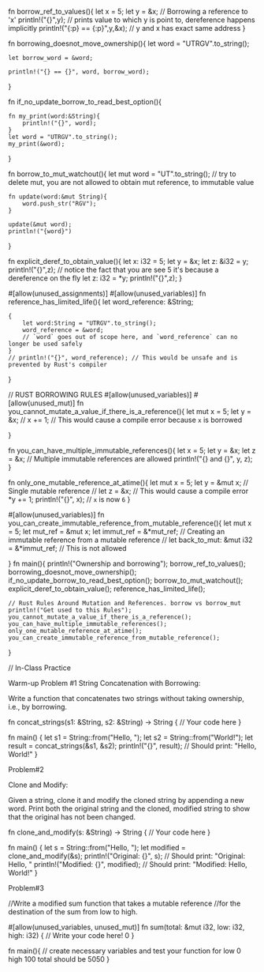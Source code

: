 fn borrow_ref_to_values(){
    let x = 5;
    let y = &x; // Borrowing a reference to 'x'
    println!("{}",y); // prints value to which y is point to, dereference happens implicitly
    println!("{:p} == {:p}",y,&x); // y and x has exact same address
}


fn borrowing_doesnot_move_ownership(){
    let word = "UTRGV".to_string();

    let borrow_word = &word;

    println!("{} == {}", word, borrow_word);
}

fn if_no_update_borrow_to_read_best_option(){


    fn my_print(word:&String){
        println!("{}", word);
    }
    let word = "UTRGV".to_string();
    my_print(&word);

}

fn borrow_to_mut_watchout(){
    let mut word = "UT".to_string(); 
    // try to delete mut, you are not allowed to obtain mut reference, to immutable value

    fn update(word:&mut String){
        word.push_str("RGV");
    }

    update(&mut word);
    println!("{word}")
}

fn explicit_deref_to_obtain_value(){
    let x: i32 = 5;
    let y = &x;
    let z: &i32 = y;
    println!("{}",z); // notice the fact that you are see 5 it's because a dereference on the fly
    let z: i32 = *y;
    println!("{}",z);
}

#[allow(unused_assignments)]
#[allow(unused_variables)]
fn reference_has_limited_life(){
    let word_reference: &String;

    {
        let word:String = "UTRGV".to_string();
        word_reference = &word;
        // `word` goes out of scope here, and `word_reference` can no longer be used safely
    }
    // println!("{}", word_reference); // This would be unsafe and is prevented by Rust's compiler
}

// RUST BORROWING RULES
#[allow(unused_variables)]
#[allow(unused_mut)]
fn you_cannot_mutate_a_value_if_there_is_a_reference(){
    let mut x = 5;
    let y = &x;
    // x += 1; // This would cause a compile error because `x` is borrowed

}

fn you_can_have_multiple_immutable_references(){
    let x = 5;
    let y = &x;
    let z = &x; // Multiple immutable references are allowed
    println!("{} and {}", y, z);
}

fn only_one_mutable_reference_at_atime(){
    let mut x = 5;
    let y = &mut x; // Single mutable reference
    // let z = &x; // This would cause a compile error
    *y += 1;
    println!("{}", x); // `x` is now `6`
}


#[allow(unused_variables)]
fn you_can_create_immutable_reference_from_mutable_reference(){
    let mut x = 5;
    let mut_ref = &mut x;
    let immut_ref = &*mut_ref; // Creating an immutable reference from a mutable reference
    // let back_to_mut: &mut i32 = &*immut_ref; // This is not allowed

}
fn main(){
    println!("Ownership and borrowing");
    borrow_ref_to_values();
    borrowing_doesnot_move_ownership();
    if_no_update_borrow_to_read_best_option();
    borrow_to_mut_watchout();
    explicit_deref_to_obtain_value();
    reference_has_limited_life();

    // Rust Rules Around Mutation and References. borrow vs borrow_mut
    println!("Get used to this Rules");
    you_cannot_mutate_a_value_if_there_is_a_reference();
    you_can_have_multiple_immutable_references();
    only_one_mutable_reference_at_atime();
    you_can_create_immutable_reference_from_mutable_reference();

}

// In-Class Practice


Warm-up
Problem #1
String Concatenation with Borrowing:

Write a function that concatenates two strings without taking ownership, i.e., by borrowing.

fn concat_strings(s1: &String, s2: &String) -> String {
    // Your code here
}

fn main() {
    let s1 = String::from("Hello, ");
    let s2 = String::from("World!");
    let result = concat_strings(&s1, &s2);
    println!("{}", result); // Should print: "Hello, World!"
}

Problem#2

Clone and Modify:

Given a string, clone it and modify the cloned string by appending a new word. Print both the original string and the cloned, modified string to show that the original has not been changed.

fn clone_and_modify(s: &String) -> String {
    // Your code here
}

fn main() {
    let s = String::from("Hello, ");
    let modified = clone_and_modify(&s);
    println!("Original: {}", s); // Should print: "Original: Hello, "
    println!("Modified: {}", modified); // Should print: "Modified: Hello, World!"
}

Problem#3

//Write a modified sum function that takes a mutable reference 
//for the destination of the sum from low to high.


#[allow(unused_variables, unused_mut)]
fn sum(total: &mut i32, low: i32, high: i32) {
    // Write your code here!
    0
}

fn main(){
    // create necessary variables and test your function for low 0 high 100 total should be 5050
}
